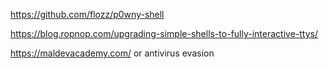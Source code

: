 https://github.com/flozz/p0wny-shell

https://blog.ropnop.com/upgrading-simple-shells-to-fully-interactive-ttys/


https://maldevacademy.com/ or antivirus evasion